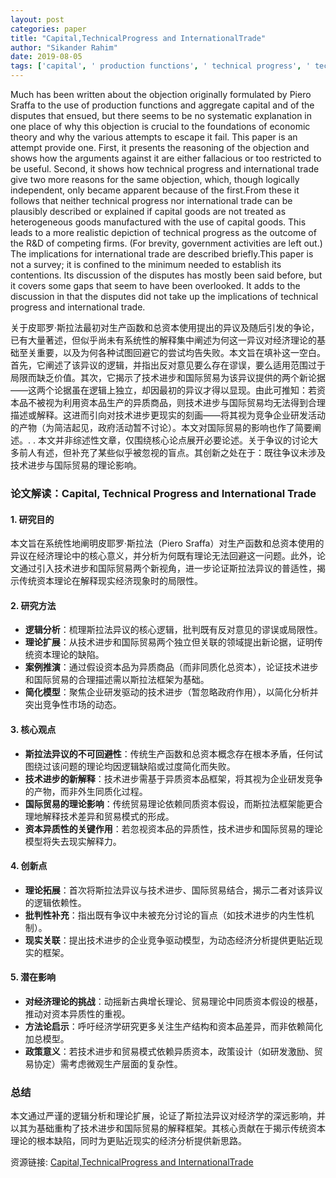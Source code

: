 ```yaml
---
layout: post
categories: paper
title: "Capital,TechnicalProgress and InternationalTrade"
author: "Sikander Rahim"
date: 2019-08-05
tags: ['capital', ' production functions', ' technical progress', ' technology', ' R&D', ' international trade']
---
```


Much has been written about the objection originally formulated by Piero Sraffa to the use of production functions and aggregate capital and of the disputes that ensued, but there seems to be no systematic explanation in one place of why this objection is crucial to the foundations of economic theory and why the various attempts to escape it fail. This paper is an attempt provide one. First, it presents the reasoning of the objection and shows how the arguments against it are either fallacious or too restricted to be useful. Second, it shows how technical progress and international trade give two more reasons for the same objection, which, though logically independent, only became apparent because of the first.From these it follows that neither technical progress nor international trade can be plausibly described or explained if capital goods are not treated as heterogeneous goods manufactured with the use of capital goods. This leads to a more realistic depiction of technical progress as the outcome of the R&D of competing firms. (For brevity, government activities are left out.) The implications for international trade are described briefly.This paper is not a survey; it is confined to the minimum needed to establish its contentions. Its discussion of the disputes has mostly been said before, but it covers some gaps that seem to have been overlooked. It adds to the discussion in that the disputes did not take up the implications of technical progress and international trade.

关于皮耶罗·斯拉法最初对生产函数和总资本使用提出的异议及随后引发的争论，已有大量著述，但似乎尚未有系统性的解释集中阐述为何这一异议对经济理论的基础至关重要，以及为何各种试图回避它的尝试均告失败。本文旨在填补这一空白。首先，它阐述了该异议的逻辑，并指出反对意见要么存在谬误，要么适用范围过于局限而缺乏价值。其次，它揭示了技术进步和国际贸易为该异议提供的两个新论据——这两个论据虽在逻辑上独立，却因最初的异议才得以显现。由此可推知：若资本品不被视为利用资本品生产的异质商品，则技术进步与国际贸易均无法得到合理描述或解释。这进而引向对技术进步更现实的刻画——将其视为竞争企业研发活动的产物（为简洁起见，政府活动暂不讨论）。本文对国际贸易的影响也作了简要阐述。. . 本文并非综述性文章，仅围绕核心论点展开必要论述。关于争议的讨论大多前人有述，但补充了某些似乎被忽视的盲点。其创新之处在于：既往争议未涉及技术进步与国际贸易的理论影响。

### **论文解读：Capital, Technical Progress and International Trade**  

#### **1. 研究目的**  
本文旨在系统性地阐明皮耶罗·斯拉法（Piero Sraffa）对生产函数和总资本使用的异议在经济理论中的核心意义，并分析为何既有理论无法回避这一问题。此外，论文通过引入技术进步和国际贸易两个新视角，进一步论证斯拉法异议的普适性，揭示传统资本理论在解释现实经济现象时的局限性。  

#### **2. 研究方法**  
- **逻辑分析**：梳理斯拉法异议的核心逻辑，批判既有反对意见的谬误或局限性。  
- **理论扩展**：从技术进步和国际贸易两个独立但关联的领域提出新论据，证明传统资本理论的缺陷。  
- **案例推演**：通过假设资本品为异质商品（而非同质化总资本），论证技术进步和国际贸易的合理描述需以斯拉法框架为基础。  
- **简化模型**：聚焦企业研发驱动的技术进步（暂忽略政府作用），以简化分析并突出竞争性市场的动态。  

#### **3. 核心观点**  
- **斯拉法异议的不可回避性**：传统生产函数和总资本概念存在根本矛盾，任何试图绕过该问题的理论均因逻辑缺陷或过度简化而失败。  
- **技术进步的新解释**：技术进步需基于异质资本品框架，将其视为企业研发竞争的产物，而非外生同质化过程。  
- **国际贸易的理论影响**：传统贸易理论依赖同质资本假设，而斯拉法框架能更合理地解释技术差异和贸易模式的形成。  
- **资本异质性的关键作用**：若忽视资本品的异质性，技术进步和国际贸易的理论模型将失去现实解释力。  

#### **4. 创新点**  
- **理论拓展**：首次将斯拉法异议与技术进步、国际贸易结合，揭示二者对该异议的逻辑依赖性。  
- **批判性补充**：指出既有争议中未被充分讨论的盲点（如技术进步的内生性机制）。  
- **现实关联**：提出技术进步的企业竞争驱动模型，为动态经济分析提供更贴近现实的框架。  

#### **5. 潜在影响**  
- **对经济理论的挑战**：动摇新古典增长理论、贸易理论中同质资本假设的根基，推动对资本异质性的重视。  
- **方法论启示**：呼吁经济学研究更多关注生产结构和资本品差异，而非依赖简化加总模型。  
- **政策意义**：若技术进步和贸易模式依赖异质资本，政策设计（如研发激励、贸易协定）需考虑微观生产层面的复杂性。  

### **总结**  
本文通过严谨的逻辑分析和理论扩展，论证了斯拉法异议对经济学的深远影响，并以其为基础重构了技术进步和国际贸易的解释框架。其核心贡献在于揭示传统资本理论的根本缺陷，同时为更贴近现实的经济分析提供新思路。

资源链接: [Capital,TechnicalProgress and InternationalTrade](https://papers.ssrn.com/sol3/papers.cfm?abstract_id=3403092)
